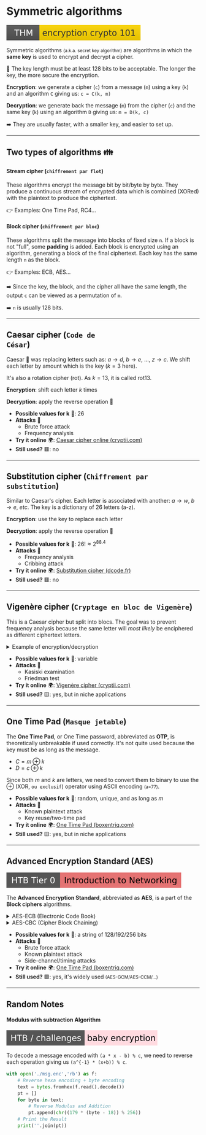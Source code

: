 # Symmetric algorithms

[![encryptioncrypto101](../../../_badges/thm/encryptioncrypto101.svg)](https://tryhackme.com/room/encryptioncrypto101)

<div class="row row-cols-lg-2"><div>

Symmetric algorithms <small>(a.k.a. secret key algorithm)</small> are algorithms in which the **same key** is used to encrypt and decrypt a cipher.

🔑 The key length must be at least 128 bits to be acceptable. The longer the key, the more secure the encryption.
</div><div>

**Encryption**: we generate a cipher (`c`) from a message (`m`) using a key (`k`) and an algorithm `C` giving us: `c = C(k, m)`

**Decryption**: we generate back the message (`m`) from the cipher (`c`) and the same key (`k`) using an algorithm `D` giving us: `m = D(k, c)`

➡️ They are usually faster, with a smaller key, and easier to set up.
</div></div>

<hr class="sep-both">

## Two types of algorithms 👪

<div class="row row-cols-lg-2"><div>

#### Stream cipher (<code>chiffrement par flot</code>)

These algorithms encrypt the message bit by bit/byte by byte. They produce a continuous stream of encrypted data which is combined (XORed) with the plaintext to produce the ciphertext.

👉 Examples: One Time Pad, RC4...

</div><div>

#### Block cipher (<code>chiffrement par bloc</code>)

These algorithms split the message into blocks of fixed size `n`. If a block is not "full", some **padding** is added. Each block is encrypted using an algorithm, generating a block of the final ciphertext. Each key has the same length `n` as the block.

👉 Examples: ECB, AES...

➡️ Since the key, the block, and the cipher all have the same length, the output `c` can be viewed as a permutation of `m`.

➡️ `n` is usually 128 bits.
</div></div>

<hr class="sep-both">

## Caesar cipher (<code>Code de César</code>)

<div class="row row-cols-lg-2"><div>

Caesar 👑 was replacing letters such as: $a \to d,\ b \to e,\ ...,\ z \to c$. We shift each letter by amount which is the key ($k=3$ here).

It's also a rotation cipher (rot). As $k=13$, it is called rot13.

**Encryption**: shift each letter $k$ times

**Decryption**: apply the reverse operation 🔄️
</div><div>

* **Possible values for k** 🦄: 26
* **Attacks** 🧨
  * Brute force attack
  * Frequency analysis
* **Try it online** 🌍: [Caesar cipher online (cryptii.com)](https://cryptii.com/pipes/caesar-cipher)
* **Still used?** 🟥: no
</div></div>

<hr class="sep-both">

## Substitution cipher (<code>Chiffrement par substitution</code>)

<div class="row row-cols-lg-2"><div>

Similar to Caesar's cipher. Each letter is associated with another: $a \to w,\ b \to e,\ etc.$ The key is a dictionary of 26 letters (a-z).

**Encryption**: use the key to replace each letter

**Decryption**: apply the reverse operation 🔄️
</div><div>

* **Possible values for k** 🦄: $26! ≈ 2^{88.4}$
* **Attacks** 🧨
  * Frequency analysis
  * Cribbing attack
* **Try it online** 🌍: [Substitution cipher (dcode.fr)](https://www.dcode.fr/substitution-cipher)
* **Still used?** 🟥: no
</div></div>

<hr class="sep-both">

## Vigenère cipher (<code>Cryptage en bloc de Vigenère</code>)

<div class="row row-cols-lg-2"><div>

This is a Caesar cipher but split into blocs. The goal was to prevent frequency analysis because the same letter will *most likely* be enciphered as different ciphertext letters.

<details class="details-n">
<summary>Example of encryption/decryption</summary>

* message ✉️: `memorize`
* key 🔑: `vgn`
* **ciphertext**: `memorize+vgnvgnv=hkzjxvuk`
    * $M=12$, $V=21$, $12+21=33\equiv 7\ (mod\ 26)=H$
    * $E=4$, $G=6$, $4+6=10\equiv 10\ (mod\ 26)=K$
    * $M=12$, $N=13$, $12+13=25\equiv 25\ (mod\ 26)=Z$
    * ...
* **decrypt**: `hkzjxvuk+vgnvgnv=memorize`
    * $H=7$, $V=21$, $7 - 21 + 26 \equiv 12\ (mod\ 26)=M$
    * $K=10$, $G=6$, $10 - 6 + 26 \equiv 4\ (mod\ 26)=E$
    * $Z=25$, $N=13$, $25 - 13 + 26 \equiv 12\ (mod\ 26)=M$
    * $J=9$, $V=21$, $9 - 21 + 26 \equiv 14\ (mod\ 26)=O$
    * ...
</details>
</div><div>

* **Possible values for k** 🦄: variable
* **Attacks** 🧨
  * Kasiski examination
  * Friedman test
* **Try it online** 🌍: [Vigenère cipher (cryptii.com)](https://cryptii.com/pipes/vigenere-cipher)
* **Still used?** 🟨: yes, but in niche applications
</div></div>

<hr class="sep-both">

## One Time Pad (`Masque jetable`)

<div class="row row-cols-lg-2"><div>

The **One Time Pad**, or One Time password, abbreviated as **OTP**, is theoretically unbreakable if used correctly. It's not quite used because the key must be as long as the message.

* $C = m \oplus k$
* $D = c \oplus k$

Since both $m$ and $k$ are letters, we need to convert them to binary to use the $\oplus$ (XOR, `ou exclusif`) operator using ASCII encoding <small>(a=77)</small>.
</div><div class="align-self-center">

* **Possible values for k** 🦄: random, unique, and as long as $m$
* **Attacks** 🧨
  * Known plaintext attack
  * Key reuse/two-time pad
* **Try it online** 🌍: [One Time Pad (boxentriq.com)](https://www.boxentriq.com/code-breaking/one-time-pad)
* **Still used?** 🟨: yes, but in niche applications
</div></div>

<hr class="sep-both">

## Advanced Encryption Standard (AES)

[![introductiontonetworking](../../../../cybersecurity/_badges/htb/introductiontonetworking.svg)](https://academy.hackthebox.com/course/preview/introduction-to-networking)

<div class="row row-cols-lg-2"><div>

The **Advanced Encryption Standard**, abbreviated as **AES**, is a part of the **Block ciphers** algorithms.

<details class="details-n">
<summary>AES-ECB (Electronic Code Book)</summary>

Using this mode, each block is encrypted using the same key. 

* **Attacks** 🧨
  * Brute force attack
  * Known plaintext attack
  * Dictionary attack
* **Still used?** 🟨: yes, in some applications, mostly for integrity rather than confidentiality.
</details>

<details class="details-n">
<summary>AES-CBC (Cipher Block Chaining)</summary>

Using this mode with AES, we introduce a new parameter IV <small>(unique and not inferable)</small> to encrypt the first block. Then, we use the generated cipher of the previous block to encrypt the next block...

* **Attacks** 🧨
  * Padding oracle attack
  * Bit-flipping attack
* **Still used?** 🟩: yes, it's widely used, but there are better
</details>
</div><div>

* **Possible values for k** 🦄: a string of 128/192/256 bits
* **Attacks** 🧨
  * Brute force attack
  * Known plaintext attack
  * Side-channel/timing attacks
* **Try it online** 🌍: [One Time Pad (boxentriq.com)](https://www.boxentriq.com/code-breaking/one-time-pad)
* **Still used?** 🟩: yes, it's widely used <small>(AES-GCM/AES-CCM/...)</small>
</div></div>

<hr class="sep-both">

## Random Notes

<div class="row row-cols-lg-2"><div>

#### Modulus with subtraction Algorithm

[![babyencryption](../../../../cybersecurity/_badges/htb-c/babyencryption.svg)](https://app.hackthebox.com/challenges/babyencryption)

To decode a message encoded with `(a * x - b) % c`, we need to reverse each operation giving us `(a^{-1} * (x+b)) % c`.

```py
with open('./msg.enc','rb') as f:
    # Reverse hexa encoding + byte encoding
    text = bytes.fromhex(f.read().decode())
    pt = []
    for byte in text:
        # Reverse Modulus and Addition
        pt.append(chr((179 * (byte - 18)) % 256))
    # Print the Result
    print(''.join(pt))
```
</div><div>
</div></div>